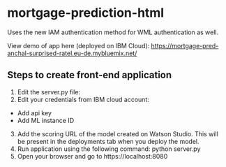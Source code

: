 # mortgage-prediction-html
Uses the new IAM authentication method for WML authentication as well. 

View demo of app here (deployed on IBM Cloud): https://mortgage-pred-anchal-surprised-ratel.eu-de.mybluemix.net/ 

## Steps to create front-end application 

1. Edit the server.py file: 
2. Edit your credentials from IBM cloud account: 
 - Add api key 
 - Add ML instance ID

3. Add the scoring URL of the model created on Watson Studio. This will be present in the deployments tab when you deploy the model. 
4. Run application using the following command: python server.py 
5. Open your browser and go to https://localhost:8080
